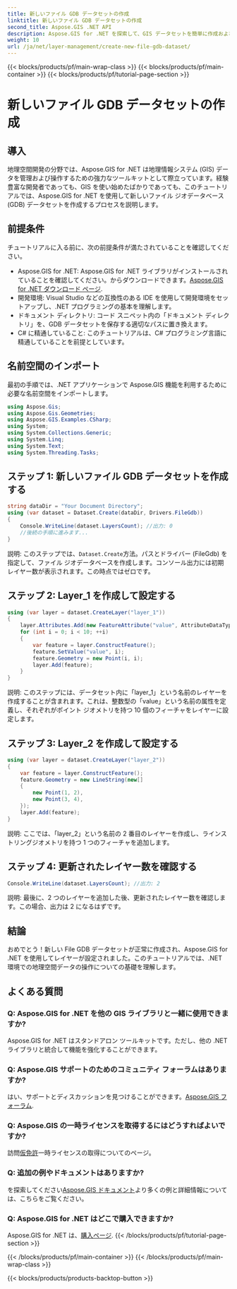 ```yaml
---
title: 新しいファイル GDB データセットの作成
linktitle: 新しいファイル GDB データセットの作成
second_title: Aspose.GIS .NET API
description: Aspose.GIS for .NET を探索して、GIS データセットを簡単に作成および管理します。シームレスな地理空間開発のために今すぐダウンロードしてください。 #アスポーズ #GIS
weight: 10
url: /ja/net/layer-management/create-new-file-gdb-dataset/
---
```


{{< blocks/products/pf/main-wrap-class >}}
{{< blocks/products/pf/main-container >}}
{{< blocks/products/pf/tutorial-page-section >}}

# 新しいファイル GDB データセットの作成

## 導入
地理空間開発の分野では、Aspose.GIS for .NET は地理情報システム (GIS) データを管理および操作するための強力なツールキットとして際立っています。経験豊富な開発者であっても、GIS を使い始めたばかりであっても、このチュートリアルでは、Aspose.GIS for .NET を使用して新しいファイル ジオデータベース (GDB) データセットを作成するプロセスを説明します。
## 前提条件
チュートリアルに入る前に、次の前提条件が満たされていることを確認してください。
-  Aspose.GIS for .NET: Aspose.GIS for .NET ライブラリがインストールされていることを確認してください。からダウンロードできます。[Aspose.GIS for .NET ダウンロード ページ](https://releases.aspose.com/gis/net/).
- 開発環境: Visual Studio などの互換性のある IDE を使用して開発環境をセットアップし、.NET プログラミングの基本を理解します。
- ドキュメント ディレクトリ: コード スニペット内の「ドキュメント ディレクトリ」を、GDB データセットを保存する適切なパスに置き換えます。
- C# に精通していること: このチュートリアルは、C# プログラミング言語に精通していることを前提としています。
## 名前空間のインポート
最初の手順では、.NET アプリケーションで Aspose.GIS 機能を利用するために必要な名前空間をインポートします。
```csharp
using Aspose.Gis;
using Aspose.Gis.Geometries;
using Aspose.GIS.Examples.CSharp;
using System;
using System.Collections.Generic;
using System.Linq;
using System.Text;
using System.Threading.Tasks;
```
## ステップ 1: 新しいファイル GDB データセットを作成する
```csharp
string dataDir = "Your Document Directory";
using (var dataset = Dataset.Create(dataDir, Drivers.FileGdb))
{
    Console.WriteLine(dataset.LayersCount); //出力: 0
    //後続の手順に進みます...
}
```
説明: このステップでは、`Dataset.Create`方法。パスとドライバー (FileGdb) を指定して、ファイル ジオデータベースを作成します。コンソール出力には初期レイヤー数が表示されます。この時点ではゼロです。
## ステップ 2: Layer_1 を作成して設定する
```csharp
using (var layer = dataset.CreateLayer("layer_1"))
{
    layer.Attributes.Add(new FeatureAttribute("value", AttributeDataType.Integer));
    for (int i = 0; i < 10; ++i)
    {
        var feature = layer.ConstructFeature();
        feature.SetValue("value", i);
        feature.Geometry = new Point(i, i);
        layer.Add(feature);
    }
}
```
説明: このステップには、データセット内に「layer_1」という名前のレイヤーを作成することが含まれます。これは、整数型の「value」という名前の属性を定義し、それぞれがポイント ジオメトリを持つ 10 個のフィーチャをレイヤーに設定します。
## ステップ 3: Layer_2 を作成して設定する
```csharp
using (var layer = dataset.CreateLayer("layer_2"))
{
    var feature = layer.ConstructFeature();
    feature.Geometry = new LineString(new[]
    {
        new Point(1, 2),
        new Point(3, 4),
    });
    layer.Add(feature);
}
```
説明: ここでは、「layer_2」という名前の 2 番目のレイヤーを作成し、ラインストリングジオメトリを持つ 1 つのフィーチャを追加します。
## ステップ 4: 更新されたレイヤー数を確認する
```csharp
Console.WriteLine(dataset.LayersCount); //出力: 2
```
説明: 最後に、2 つのレイヤーを追加した後、更新されたレイヤー数を確認します。この場合、出力は 2 になるはずです。
## 結論
おめでとう！新しい File GDB データセットが正常に作成され、Aspose.GIS for .NET を使用してレイヤーが設定されました。このチュートリアルでは、.NET 環境での地理空間データの操作についての基礎を理解します。
## よくある質問
### Q: Aspose.GIS for .NET を他の GIS ライブラリと一緒に使用できますか?
Aspose.GIS for .NET はスタンドアロン ツールキットです。ただし、他の .NET ライブラリと統合して機能を強化することができます。
### Q: Aspose.GIS サポートのためのコミュニティ フォーラムはありますか?
はい、サポートとディスカッションを見つけることができます。[Aspose.GIS フォーラム](https://forum.aspose.com/c/gis/33).
### Q: Aspose.GIS の一時ライセンスを取得するにはどうすればよいですか?
訪問[仮免許](https://purchase.aspose.com/temporary-license/)一時ライセンスの取得についてのページ。
### Q: 追加の例やドキュメントはありますか?
を探索してください[Aspose.GIS ドキュメント](https://reference.aspose.com/gis/net/)より多くの例と詳細情報については、こちらをご覧ください。
### Q: Aspose.GIS for .NET はどこで購入できますか?
 Aspose.GIS for .NET は、[購入ページ](https://purchase.aspose.com/buy).
{{< /blocks/products/pf/tutorial-page-section >}}

{{< /blocks/products/pf/main-container >}}
{{< /blocks/products/pf/main-wrap-class >}}

{{< blocks/products/products-backtop-button >}}
